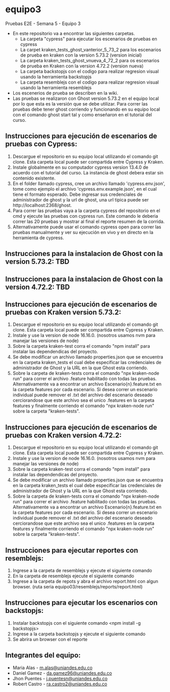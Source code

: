 # equipo3
Pruebas E2E - Semana 5 - Equipo 3

* En este repositorio va a encontrar las siguientes carpetas.
     * La carpeta "cypress" para ejecutar los escenarios de pruebas en cypress
     * La carpet kraken_tests_ghost_vanterior_5_73_2 para los escenarios de prueba en kraken con la version 5.73.2 (version inicial)
     * La carpeta kraken_tests_ghost_vnueva_4_72_2 para os escenarios de prueba en Kraken con la version 4.72.2 (version nueva)
     * La carpeta backstopjs con el codigo para realizar regresion visual usando la herramienta backstopjs
     * La carpeta resemblejs con el codigo para realizar regresion visual usando la herramienta resemblejs
* Los escenerios de prueba se describen en la wiki.
* Las pruebas se realizaron con Ghost version 5.73.2 en el equipo local por lo que esta es la versión que se debe utilizar. Para correr las pruebas debe tener ghost corriendo y funcionando en su equipo local con el comando ghost start tal y como enseñaron en el tutorial del curso.

## Instrucciones para ejecución de escenarios de pruebas con Cypress:
1. Descargue el repositorio en su equipo local utilizando el comando git clone. Esta carpeta local puede ser compartida entre Cypress y Kraken.
2. Instale globalmente en su computador cypress version 13.4.0 de acuerdo con el tutorial del curso. La instancia de ghost debera estar sin contenido existente.
3. En el folder llamado cypress, cree un archivo llamado 'cypress.env.json', tome como ejemplo el archivo 'cypress.env.example.json', en el cual tiene el formato esperado. Debe ingresar sus credenciales de administrador de ghost y la url de ghost, una url tipica puede ser http://localhost:2368/ghost.
4. Para correr las pruebas vaya a la carpeta cypress del repositorio en el cmd y ejecute las pruebas con cypress run. Este comando le deberia correr las 20 pruebas y mostrar al final el reporte resumen de la corrida.
5. Alternativamente puede usar el comando cypress open para correr las pruebas manualmente y ver su ejecución en vivo y en directo en la herramienta de cypress.

## Instrucciones para la instalacion de Ghost con la version 5.73.2: TBD 

## Instrucciones para la instalacion de Ghost con la version 4.72.2: TBD

## Instrucciones para ejecución de escenarios de pruebas con Kraken version 5.73.2:
1. Descargue el repositorio en su equipo local utilizando el comando git clone. Esta carpeta local puede ser compartida entre Cypress y Kraken.
2. Instale y use la version de node 16.16.0. (nosotros usamos nvm para manejar las versiones de node)
3. Sobre la carpeta kraken-test corra el comando "npm install" para instalar las dependendicas del proyecto.
4. Se debe modificar un archivo llamado properties.json que se encuentra en la carpeta kraken_tests el cual debe especificar las credenciales de administrador de Ghost y la URL en la que Ghost esta corriendo.
5. Sobre la carpeta de kraken-tests corra el comando "npx kraken-node run" para correr el archivo .feature habilitado con todas las pruebas. Alternativamente va a encontrar un archivo Escenario{n}.feature.txt en la carpeta features por cada escenario. Si desea correr un escenario individual puede remover el .txt del archivo del escenario deseado cerciorandose que este archivo sea el unico .features en la carpeta features y finalmente corriendo el comando "npx kraken-node run" sobre la carpeta "kraken-tests".

## Instrucciones para ejecución de escenarios de pruebas con Kraken version 4.72.2:
1. Descargue el repositorio en su equipo local utilizando el comando git clone. Esta carpeta local puede ser compartida entre Cypress y Kraken.
2. Instale y use la version de node 16.16.0. (nosotros usamos nvm para manejar las versiones de node)
3. Sobre la carpeta kraken-test corra el comando "npm install" para instalar las dependendicas del proyecto.
4. Se debe modificar un archivo llamado properties.json que se encuentra en la carpeta kraken_tests el cual debe especificar las credenciales de administrador de Ghost y la URL en la que Ghost esta corriendo.
5. Sobre la carpeta de kraken-tests corra el comando "npx kraken-node run" para correr el archivo .feature habilitado con todas las pruebas. Alternativamente va a encontrar un archivo Escenario{n}.feature.txt en la carpeta features por cada escenario. Si desea correr un escenario individual puede remover el .txt del archivo del escenario deseado cerciorandose que este archivo sea el unico .features en la carpeta features y finalmente corriendo el comando "npx kraken-node run" sobre la carpeta "kraken-tests".


## Instrucciones para ejecutar reportes con resemblejs:
1. Ingrese a la carpeta de resemblejs y ejecute el siguiente comando <npm install>
2. En la carpeta de resemblejs ejecute el siguiente comando <node index.js>
3. Ingrese a la carpeta de repots y abra el archivo report.html con algun browser. (ruta seria equipo03/resemblejs/reports/report.html)

## Instrucciones para ejecutar los escenarios con backstopjs:
1. Instalar backstopjs con el siguiente comando <npm install -g backstopjs>
2. Ingrese a la carpeta backstopjs y ejecute el siguiente comando <npm install>
3. Se abrira un browser con el reporte

## Integrantes del equipo:
- Maria Alas - m.alas@uniandes.edu.co
- Daniel Gamez - da.gamez96@uniandes.edu.co
- Jhon Puentes - j.puentesn@uniandes.edu.co
- Robert Castro - ra.castro2@uniandes.edu.co
